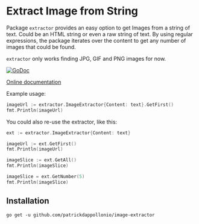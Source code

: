 Extract Image from String
=========================

Package `extractor` provides an easy option to get Images from a string of text. Could
be an HTML string or even a raw string of text. By using regular expressions, the package
iterates over the content to get any number of images that could be found.

`extractor` only works finding JPG, GIF and PNG images for now.

[![GoDoc](https://godoc.org/github.com/patrickdappollonio/image-extractor?status.svg)](https://godoc.org/github.com/patrickdappollonio/image-extractor)

[Online documentation](http://godoc.org/github.com/patrickdappollonio/image-extractor)

Example usage:

```go
imageUrl := extractor.ImageExtractor{Content: text}.GetFirst()
fmt.Println(imageUrl)
```

You could also re-use the extractor, like this:

```go
ext := extractor.ImageExtractor{Content: text}

imageUrl := ext.GetFirst()
fmt.Println(imageUrl)

imageSlice := ext.GetAll()
fmt.Println(imageSlice)

imageSlice = ext.GetNumber(5)
fmt.Println(imageSlice)
```

## Installation

`go get -u github.com/patrickdappollonio/image-extractor`